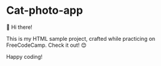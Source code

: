 # Cat-photo-app

👋 Hi there!

This is my HTML sample project, crafted while practicing on FreeCodeCamp. Check it out! 😊

Happy coding!
